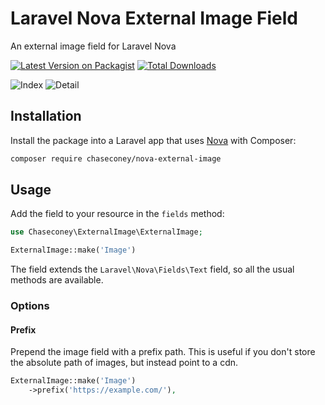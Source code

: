# Laravel Nova External Image Field

An external image field for Laravel Nova

[![Latest Version on Packagist](https://img.shields.io/packagist/v/chaseconey/nova-external-image.svg?style=flat-square)](https://packagist.org/packages/chaseconey/nova-external-image)
[![Total Downloads](https://img.shields.io/packagist/dt/chaseconey/nova-external-image.svg?style=flat-square)](https://packagist.org/packages/chaseconey/nova-external-image)

![Index](https://raw.githubusercontent.com/chaseconey/nova-external-image/master/screenshots/index-ss.png)
![Detail](https://raw.githubusercontent.com/chaseconey/nova-external-image/master/screenshots/detail-ss.png)

## Installation

Install the package into a Laravel app that uses [Nova](https://nova.laravel.com) with Composer:

```bash
composer require chaseconey/nova-external-image
```

## Usage

Add the field to your resource in the `fields` method:

```php
use Chaseconey\ExternalImage\ExternalImage;

ExternalImage::make('Image')
```

The field extends the `Laravel\Nova\Fields\Text` field, so all the usual methods are available.

### Options

#### Prefix

Prepend the image field with a prefix path. This is useful if you don't store the absolute path of images, but instead point to a cdn.

```php
ExternalImage::make('Image')
    ->prefix('https://example.com/'),
```
